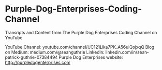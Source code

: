 # Purple-Dog-Enterprises-Coding-Channel
Transripts and Content from The Purple Dog Enterprises Coding Channel on YouTube

YouTube Channel: youtube.com/channel/UC121Llka7PK_A56uiQojxqQ
Blog on Medium:  medium.com/@seanguthrie
LinkedIn: linkedin.com/in/sean-patrick-guthrie-07384494
Purple Dog Enterprises website: http://purpledogenterprises.com
